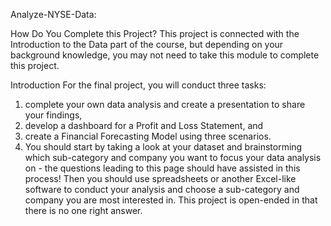 Analyze-NYSE-Data:

How Do You Complete this Project? This project is connected with the Introduction to the Data part of the course, 
but depending on your background knowledge, you may not need to take this module to complete this project.

Introduction For the final project, you will conduct three tasks:
1) complete your own data analysis and create a presentation to share your findings,
2)   develop a dashboard for a Profit and Loss Statement, and
3) create a Financial Forecasting Model using three scenarios.
4)  You should start by taking a look at your dataset and brainstorming which sub-category and company you want to focus your data analysis on - the questions leading to this page should have assisted in
    this process! Then you should use spreadsheets or another Excel-like software to conduct your analysis and choose a sub-category and company you are most interested in.
This project is open-ended in that there is no one right answer.
